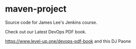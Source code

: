 # maven-project
Source code for James Lee's Jenkins course.

Check out our Latest DevOps PDF book.

https://www.level-up.one/devops-pdf-book
and this DJ Paone
